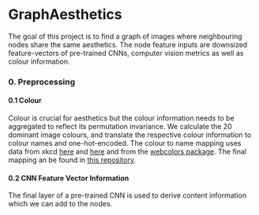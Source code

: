 # GraphAesthetics

The goal of this project is to find a graph of images where neighbouring nodes share the same aesthetics. The node feature inputs are downsized feature-vectors of pre-trained CNNs, computer vision metrics as well as colour information.
### 0. Preprocessing

 #### 0.1 Colour
  Colour is crucial for aesthetics but the colour information needs to be aggregated to reflect its permutation invariance.
  We calculate the 20 dominant image colours, and translate the respective colour information to colour names and one-hot-encoded.
  The colour to name mapping uses data from xkcd [here](https://xkcd.com/color/rgb/) and [here](https://xkcd.com/color/satfaces.txt) and from the
  [webcolors package](https://github.com/ubernostrum/webcolors). The final mapping an be found in [this repository](https://github.com/kokostino/Map-RGB-to-Color-Name).
  
  #### 0.2 CNN Feature Vector Information
  The final layer of a pre-trained CNN is used to derive content information which we can add to the nodes.
